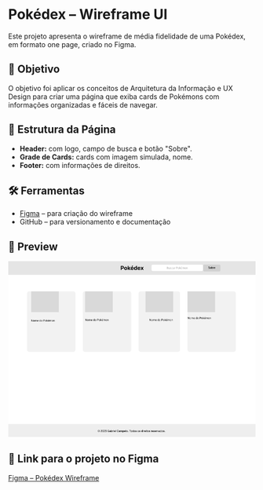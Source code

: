 # Pokédex – Wireframe UI

Este projeto apresenta o wireframe de média fidelidade de uma Pokédex, em formato one page, criado no Figma.

## 🎯 Objetivo

O objetivo foi aplicar os conceitos de Arquitetura da Informação e UX Design para criar uma página que exiba cards de Pokémons com informações organizadas e fáceis de navegar.

## 🧱 Estrutura da Página

- **Header:** com logo, campo de busca e botão "Sobre".
- **Grade de Cards:** cards com imagem simulada, nome.
- **Footer:** com informações de direitos.

## 🛠️ Ferramentas

- [Figma](https://figma.com) – para criação do wireframe
- GitHub – para versionamento e documentação

## 📸 Preview

![preview](Screenshot/Wireframe.png)

## 🔗 Link para o projeto no Figma

[Figma – Pokédex Wireframe](https://www.figma.com/proto/O1rYjHcUd6NMpXESxios5N/OnePage---Pokedex-Wireframe?page-id=0%3A1&node-id=2-2&p=f&viewport=-252%2C109%2C0.55&t=Ifn0jvx5aCMFeW8D-1&scaling=min-zoom&content-scaling=fixed)


